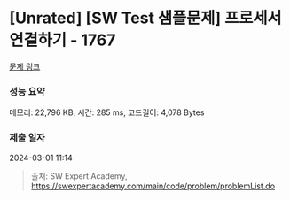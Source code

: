 # [Unrated] [SW Test 샘플문제] 프로세서 연결하기 - 1767 

[문제 링크](https://swexpertacademy.com/main/code/problem/problemDetail.do?contestProbId=AV4suNtaXFEDFAUf) 

### 성능 요약

메모리: 22,796 KB, 시간: 285 ms, 코드길이: 4,078 Bytes

### 제출 일자

2024-03-01 11:14



> 출처: SW Expert Academy, https://swexpertacademy.com/main/code/problem/problemList.do